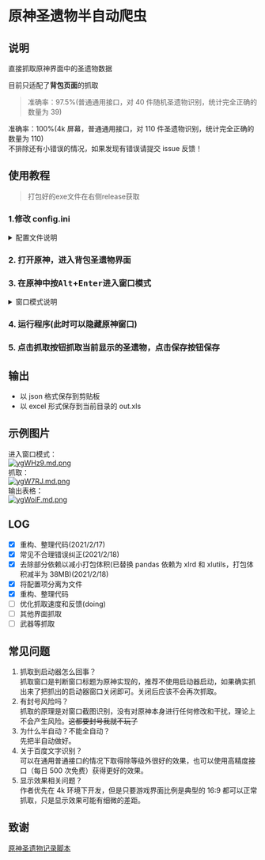 # 原神圣遗物半自动爬虫

## 说明

直接抓取原神界面中的圣遗物数据

目前只适配了**背包页面**的抓取

> 准确率：97.5%(普通通用接口，对 40 件随机圣遗物识别，统计完全正确的数量为 39)

准确率：100%(4k 屏幕，普通通用接口，对 110 件圣遗物识别，统计完全正确的数量为 110)  
不排除还有小错误的情况，如果发现有错误请提交 issue 反馈！

## 使用教程

> 打包好的exe文件在右侧release获取  

### 1.修改 config.ini

<details>
<summary>配置文件说明</summary>

#### [api]

**access_token**:百度 ocr access_token

> Q:如何获取 access_token?  
> A:~~网上有很多方法,百度官方的在:[百度官方教程](https://ai.baidu.com/ai-doc/REFERENCE/Ck3dwjhhu)~~  
> 自 v1.1.0 版本开始 release 中附带获取 access_token 的程序，源码在 GetToken 文件夹

accurate_url/general_url:api 地址，一般不用更改  
use：使用高精度还是普通接口(accurate_url/general_url)

#### [grasp_setting]

window_title:要抓取的窗口名，主要方便 PS 端/手机模拟器使用  
left,top,right,bottom:面板在窗口中的位置(按照比例出现,如 left=0.67 表示 left 线段占总窗口的 67%)(**典型的 16:9 分辨率使用预置选项即可**)  
![setting](https://github.com/yllhwa/GenshinSpider/blob/main/img/setting.png)

</details>

### 2. 打开原神，进入背包圣遗物界面

### 3. 在原神中按<kbd>Alt</kbd>+<kbd>Enter</kbd>进入窗口模式

<details>
<summary>窗口模式说明</summary>

原神默认是以独占全屏的形式出现的，要置顶本窗口必须使其窗口化。  
 要返回独占全屏同样是按<kbd>Alt</kbd>+<kbd>Enter</kbd>

</details>

### 4. 运行程序(此时可以隐藏原神窗口)

### 5. 点击抓取按钮抓取当前显示的圣遗物，点击保存按钮保存

## 输出

- 以 json 格式保存到剪贴板
- 以 excel 形式保存到当前目录的 out.xls

## 示例图片

进入窗口模式：  
[![ygWHz9.md.png](https://s3.ax1x.com/2021/02/17/ygWHz9.md.png)](https://imgchr.com/i/ygWHz9)  
抓取：  
[![ygW7RJ.md.png](https://s3.ax1x.com/2021/02/17/ygW7RJ.md.png)](https://imgchr.com/i/ygW7RJ)  
输出表格：  
[![ygWoiF.md.png](https://s3.ax1x.com/2021/02/17/ygWoiF.md.png)](https://imgchr.com/i/ygWoiF)

## LOG

- [x] 重构、整理代码(2021/2/17)
- [x] 常见不合理错误纠正(2021/2/18)
- [x] 去除部分依赖以减小打包体积(已替换 pandas 依赖为 xlrd 和 xlutils，打包体积减半为 38MB)(2021/2/18)
- [x] 将配置项分离为文件
- [x] 重构、整理代码
- [ ] 优化抓取速度和反馈(doing)
- [ ] 其他界面抓取
- [ ] 武器等抓取

## 常见问题

1. 抓取到启动器怎么回事？  
   抓取窗口是判断窗口标题为原神实现的，推荐不使用启动器启动，如果确实抓出来了把抓出的启动器窗口关闭即可。关闭后应该不会再次抓取。
2. 有封号风险吗？  
   抓取的原理是对窗口截图识别，没有对原神本身进行任何修改和干扰，理论上不会产生风险。~~这都要封号我就不玩了~~
3. 为什么半自动？不能全自动？  
   先把半自动做好。
4. 关于百度文字识别？  
   可以在通用普通接口的情况下取得除等级外很好的效果，也可以使用高精度接口（每日 500 次免费）获得更好的效果。
5. 显示效果相关问题？  
   作者优先在 4k 环境下开发，但是只要游戏界面比例是典型的 16:9 都可以正常抓取，只是显示效果可能有细微的差距。

## 致谢

[原神圣遗物记录脚本](https://github.com/kyloris0660/GenshinArtifactRecorder)
